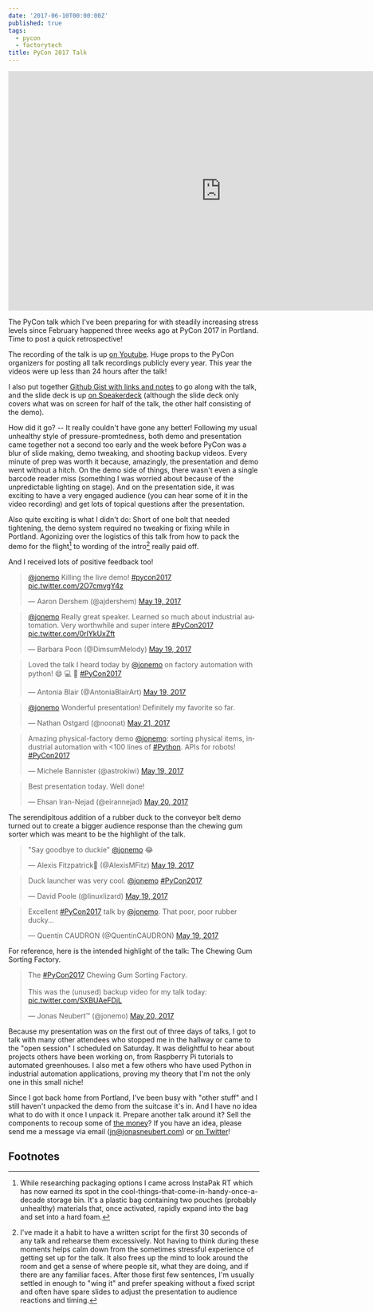 ```yaml
---
date: '2017-06-10T00:00:00Z'
published: true
tags:
  - pycon
  - factorytech
title: PyCon 2017 Talk
---
```


<iframe width="853" height="480" src="https://www.youtube-nocookie.com/embed/cEyVfiix1Lw?rel=0" frameborder="0" allowfullscreen></iframe>

The PyCon talk which I've been preparing for with steadily increasing stress levels since February happened three weeks ago at PyCon 2017 in Portland. Time to post a quick retrospective!

The recording of the talk is up [on Youtube](https://www.youtube.com/watch?v=cEyVfiix1Lw). Huge props to the PyCon organizers for posting all talk recordings publicly every year. This year the videos were up less than 24 hours after the talk!

I also put together [Github Gist with links and notes](https://gist.github.com/jonemo/b276f6fb1d5b189ffbcae3569b999b36#file-presentation-md) to go along with the talk, and the slide deck is up [on Speakerdeck](https://speakerdeck.com/jonemo/factory-automation-with-python-pycon-2017) (although the slide deck only covers what was on screen for half of the talk, the other half consisting of the demo).

How did it go? -- It really couldn't have gone any better! Following my usual unhealthy style of pressure-promtedness, both demo and presentation came together not a second too early and the week before PyCon was a blur of slide making, demo tweaking, and shooting backup videos. Every minute of prep was worth it because, amazingly, the presentation and demo went without a hitch. On the demo side of things, there wasn't even a single barcode reader miss (something I was worried about because of the unpredictable lighting on stage). And on the presentation side, it was exciting to have a very engaged audience (you can hear some of it in the video recording) and get lots of topical questions after the presentation.

Also quite exciting is what I didn't do: Short of one bolt that needed tightening, the demo system required no tweaking or fixing while in Portland. Agonizing over the logistics of this talk from how to pack the demo for the flight[^1] to wording of the intro[^2] really paid off.

And I received lots of positive feedback too!

<blockquote class="twitter-tweet" data-lang="en"><p lang="en" dir="ltr"><a href="https://twitter.com/jonemo">@jonemo</a> Killing the live demo!  <a href="https://twitter.com/hashtag/pycon2017?src=hash">#pycon2017</a> <a href="https://t.co/2O7cmvgY4z">pic.twitter.com/2O7cmvgY4z</a></p>&mdash; Aaron Dershem (@ajdershem) <a href="https://twitter.com/ajdershem/status/865687784706547712">May 19, 2017</a></blockquote>
<script async src="//platform.twitter.com/widgets.js" charset="utf-8"></script>

<blockquote class="twitter-tweet" data-lang="en"><p lang="en" dir="ltr"><a href="https://twitter.com/jonemo">@jonemo</a> Really great speaker. Learned so much about industrial automation. Very worthwhile and super intere <a href="https://twitter.com/hashtag/PyCon2017?src=hash">#PyCon2017</a> <a href="https://t.co/0rlYkUxZft">pic.twitter.com/0rlYkUxZft</a></p>&mdash; Barbara Poon (@DimsumMelody) <a href="https://twitter.com/DimsumMelody/status/865689275559329792">May 19, 2017</a></blockquote>
<script async src="//platform.twitter.com/widgets.js" charset="utf-8"></script>

<blockquote class="twitter-tweet" data-lang="en"><p lang="en" dir="ltr">Loved the talk I heard today by <a href="https://twitter.com/jonemo">@jonemo</a> on factory automation with python! 😄 💻 👾 <a href="https://twitter.com/hashtag/PyCon2017?src=hash">#PyCon2017</a></p>&mdash; Antonia Blair (@AntoniaBlairArt) <a href="https://twitter.com/AntoniaBlairArt/status/865717508883349504">May 19, 2017</a></blockquote>
<script async src="//platform.twitter.com/widgets.js" charset="utf-8"></script>

<blockquote class="twitter-tweet" data-lang="en"><p lang="en" dir="ltr"><a href="https://twitter.com/jonemo">@jonemo</a> Wonderful presentation! Definitely my favorite so far.</p>&mdash; Nathan Ostgard (@noonat) <a href="https://twitter.com/noonat/status/866307437590003712">May 21, 2017</a></blockquote>
<script async src="//platform.twitter.com/widgets.js" charset="utf-8"></script>

<blockquote class="twitter-tweet" data-lang="en"><p lang="en" dir="ltr">Amazing physical-factory demo <a href="https://twitter.com/jonemo">@jonemo</a>: sorting physical items, industrial automation with &lt;100 lines of <a href="https://twitter.com/hashtag/Python?src=hash">#Python</a>. APIs for robots! <a href="https://twitter.com/hashtag/PyCon2017?src=hash">#PyCon2017</a></p>&mdash; Michele Bannister (@astrokiwi) <a href="https://twitter.com/astrokiwi/status/865688768707125248">May 19, 2017</a></blockquote>
<script async src="//platform.twitter.com/widgets.js" charset="utf-8"></script>

<blockquote class="twitter-tweet" data-conversation="none" data-lang="en"><p lang="en" dir="ltr">Best presentation today. Well done!</p>&mdash; Ehsan Iran-Nejad (@eirannejad) <a href="https://twitter.com/eirannejad/status/865801100879724545">May 20, 2017</a></blockquote>
<script async src="//platform.twitter.com/widgets.js" charset="utf-8"></script>

The serendipitous addition of a rubber duck to the conveyor belt demo turned out to create a bigger audience response than the chewing gum sorter which was meant to be the highlight of the talk.

<blockquote class="twitter-tweet" data-conversation="none" data-lang="en"><p lang="en" dir="ltr">&quot;Say goodbye to duckie&quot; <a href="https://twitter.com/jonemo">@jonemo</a> 😂</p>&mdash; Alexis Fitzpatrick🦄 (@AlexisMFitz) <a href="https://twitter.com/AlexisMFitz/status/865687073671397376">May 19, 2017</a></blockquote>
<script async src="//platform.twitter.com/widgets.js" charset="utf-8"></script>

<blockquote class="twitter-tweet" data-lang="en"><p lang="en" dir="ltr">Duck launcher was very cool. <a href="https://twitter.com/jonemo">@jonemo</a> <a href="https://twitter.com/hashtag/PyCon2017?src=hash">#PyCon2017</a></p>&mdash; David Poole (@linuxlizard) <a href="https://twitter.com/linuxlizard/status/865689296010788864">May 19, 2017</a></blockquote>
<script async src="//platform.twitter.com/widgets.js" charset="utf-8"></script>

<blockquote class="twitter-tweet" data-lang="en"><p lang="en" dir="ltr">Excellent <a href="https://twitter.com/hashtag/PyCon2017?src=hash">#PyCon2017</a> talk by <a href="https://twitter.com/jonemo">@jonemo</a>. That poor, poor rubber ducky...</p>&mdash; Quentin CAUDRON (@QuentinCAUDRON) <a href="https://twitter.com/QuentinCAUDRON/status/865690794816028672">May 19, 2017</a></blockquote>
<script async src="//platform.twitter.com/widgets.js" charset="utf-8"></script>

For reference, here is the intended highlight of the talk: The Chewing Gum Sorting Factory.

<blockquote class="twitter-tweet" data-lang="en"><p lang="en" dir="ltr">The <a href="https://twitter.com/hashtag/PyCon2017?src=hash">#PyCon2017</a> Chewing Gum Sorting Factory.<br><br>This was the (unused) backup video for my talk today: <a href="https://t.co/SXBUAeFDjL">pic.twitter.com/SXBUAeFDjL</a></p>&mdash; Jonas Neubert™ (@jonemo) <a href="https://twitter.com/jonemo/status/865800342352662529">May 20, 2017</a></blockquote>
<script async src="//platform.twitter.com/widgets.js" charset="utf-8"></script>

Because my presentation was on the first out of three days of talks, I got to talk with many other attendees who stopped me in the hallway or came to the "open session" I scheduled on Saturday. It was delightful to hear about projects others have been working on, from Raspberry Pi tutorials to automated greenhouses. I also met a few others who have used Python in industrial automation applications, proving my theory that I'm not the only one in this small niche!

Since I got back home from Portland, I've been busy with "other stuff" and I still haven't unpacked the demo from the suitcase it's in. And I have no idea what to do with it once I unpack it. Prepare another talk around it? Sell the components to recoup some of [the money](http://jonemo.github.io/neubertify/2017/03/13/whats-in-a-robotics-demo/#budget)? If you have an idea, please send me a message via email ([jn@jonasneubert.com](mailto://jn@jonasneubert.com)) or [on Twitter](https://twitter.com/jonemo)!

## Footnotes

[^1]: While researching packaging options I came across InstaPak RT which has now earned its spot in the cool-things-that-come-in-handy-once-a-decade storage bin. It's a plastic bag containing two pouches (probably unhealthy) materials that, once activated, rapidly expand into the bag and set into a hard foam.
[^2]: I've made it a habit to have a written script for the first 30 seconds of any talk and rehearse them excessively. Not having to think during these moments helps calm down from the sometimes stressful experience of getting set up for the talk. It also frees up the mind to look around the room and get a sense of where people sit, what they are doing, and if there are any familiar faces. After those first few sentences, I'm usually settled in enough to "wing it" and prefer speaking without a fixed script and often have spare slides to adjust the presentation to audience reactions and timing.
